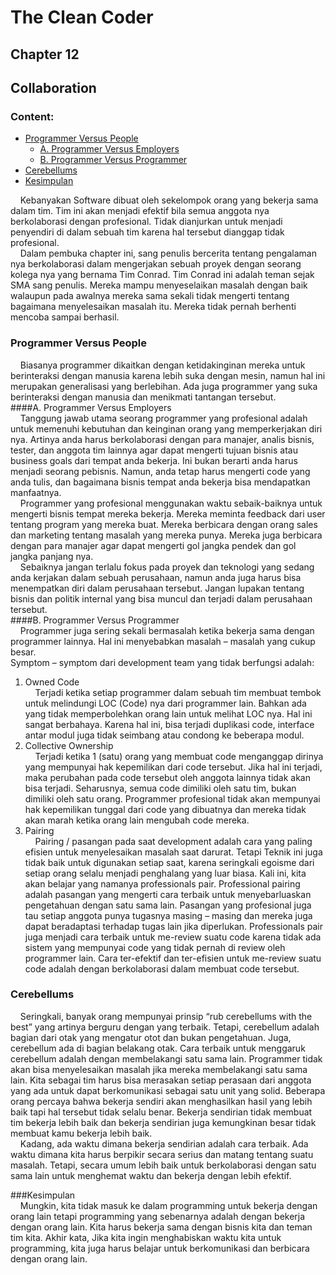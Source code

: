 # The Clean Coder
## Chapter 12
## Collaboration	

### Content:
* [Programmer Versus People](#programmer-versus-people)
   * [A. Programmer Versus Employers](#A.-programmer-versus-employers)
   * [B. Programmer Versus Programmer](#B.-programmer-versus-programmer)
* [Cerebellums](#cerebellums)
* [Kesimpulan](#kesimpulan)

&nbsp;&nbsp;&nbsp;&nbsp;Kebanyakan Software dibuat oleh sekelompok orang yang bekerja sama dalam tim. Tim ini akan menjadi efektif bila semua anggota nya berkolaborasi dengan profesional. Tidak dianjurkan untuk menjadi penyendiri di dalam sebuah tim karena hal tersebut dianggap tidak profesional.</br>
&nbsp;&nbsp;&nbsp;&nbsp;Dalam pembuka chapter ini, sang penulis bercerita tentang pengalaman nya berkolaborasi dalam mengerjakan sebuah proyek dengan seorang kolega nya yang bernama Tim Conrad. Tim Conrad ini adalah teman sejak SMA sang penulis. Mereka mampu menyeselaikan masalah dengan baik walaupun pada awalnya mereka sama sekali tidak mengerti tentang bagaimana menyelesaikan masalah itu. Mereka tidak pernah berhenti mencoba sampai berhasil.</br>

### Programmer Versus People
&nbsp;&nbsp;&nbsp;&nbsp;Biasanya programmer dikaitkan dengan ketidakinginan mereka untuk berinteraksi dengan manusia karena lebih suka dengan mesin, namun hal ini merupakan generalisasi yang berlebihan. Ada juga programmer yang suka berinteraksi dengan manusia dan menikmati tantangan tersebut.</br>
####A. Programmer Versus Employers</br>
&nbsp;&nbsp;&nbsp;&nbsp;Tanggung jawab utama seorang programmer yang profesional adalah untuk memenuhi kebutuhan dan keinginan orang yang memperkerjakan diri nya. Artinya anda harus berkolaborasi dengan para manajer, analis bisnis, tester, dan anggota tim lainnya agar dapat mengerti tujuan bisnis atau business goals dari tempat anda bekerja. Ini bukan berarti anda harus menjadi seorang pebisnis. Namun, anda tetap harus mengerti code yang anda tulis, dan bagaimana bisnis tempat anda bekerja bisa mendapatkan manfaatnya.</br>
&nbsp;&nbsp;&nbsp;&nbsp;Programmer yang profesional menggunakan waktu sebaik-baiknya untuk mengerti bisnis tempat mereka bekerja. Mereka meminta feedback dari user tentang program yang mereka buat. Mereka berbicara dengan orang sales dan marketing tentang masalah yang mereka punya. Mereka juga berbicara dengan para manajer agar dapat mengerti gol jangka pendek dan gol jangka panjang nya.</br>
&nbsp;&nbsp;&nbsp;&nbsp;Sebaiknya jangan terlalu fokus pada proyek dan teknologi yang sedang anda kerjakan dalam sebuah perusahaan, namun anda juga harus bisa menempatkan diri dalam perusahaan tersebut. Jangan lupakan tentang bisnis dan politik internal yang bisa muncul dan terjadi dalam perusahaan tersebut. </br>
####B. Programmer Versus Programmer<br>
&nbsp;&nbsp;&nbsp;&nbsp;Programmer juga sering sekali bermasalah ketika bekerja sama dengan programmer lainnya. Hal ini menyebabkan masalah – masalah yang cukup besar.</br>
Symptom – symptom dari development team yang tidak berfungsi adalah:</br>
1. Owned Code</br>
&nbsp;&nbsp;&nbsp;&nbsp;Terjadi ketika setiap programmer dalam sebuah tim membuat tembok untuk melindungi LOC (Code) nya dari programmer lain. Bahkan ada yang tidak memperbolehkan orang lain untuk melihat LOC nya. Hal ini sangat berbahaya. Karena hal ini, bisa terjadi duplikasi code, interface antar modul juga tidak seimbang atau condong ke beberapa modul.</br>
2. Collective Ownership</br>
&nbsp;&nbsp;&nbsp;&nbsp;Terjadi ketika 1 (satu) orang yang membuat code menganggap dirinya yang mempunyai hak kepemilikan dari code tersebut. Jika hal ini terjadi, maka perubahan pada code tersebut oleh anggota lainnya tidak akan bisa terjadi. Seharusnya, semua code dimiliki oleh satu tim, bukan dimiliki oleh satu orang. Programmer profesional tidak akan mempunyai hak kepemilikan tunggal dari code yang dibuatnya dan mereka tidak akan marah ketika orang lain mengubah code mereka.</br>
3. Pairing</br>
&nbsp;&nbsp;&nbsp;&nbsp;Pairing / pasangan pada saat development adalah cara yang paling efisien untuk menyelesaikan masalah saat darurat. Tetapi Teknik ini juga tidak baik untuk digunakan setiap saat, karena seringkali egoisme dari setiap orang selalu menjadi penghalang yang luar biasa. Kali ini, kita akan belajar yang namanya professionals pair. Professional pairing adalah pasangan yang mengerti cara terbaik untuk menyebarluaskan pengetahuan dengan satu sama lain. Pasangan yang profesional juga tau setiap anggota punya tugasnya masing – masing dan mereka juga dapat beradaptasi terhadap tugas lain jika diperlukan. Professionals pair juga menjadi cara terbaik untuk me-review suatu code karena tidak ada sistem yang mempunyai code yang tidak pernah di review oleh programmer lain. Cara ter-efektif dan ter-efisien untuk me-review suatu code adalah dengan berkolaborasi dalam membuat code tersebut.</br>

### Cerebellums</br>
&nbsp;&nbsp;&nbsp;&nbsp;Seringkali, banyak orang mempunyai prinsip “rub cerebellums with the best” yang artinya berguru dengan yang terbaik. Tetapi, cerebellum adalah bagian dari otak yang mengatur otot dan bukan pengetahuan. Juga, cerebellum ada di bagian belakang otak. Cara terbaik untuk menggaruk cerebellum adalah dengan membelakangi satu sama lain. Programmer tidak akan bisa menyelesaikan masalah jika mereka membelakangi satu sama lain. Kita sebagai tim harus bisa merasakan setiap perasaan dari anggota yang ada untuk dapat berkomunikasi sebagai satu unit yang solid. Beberapa orang percaya bahwa bekerja sendiri akan menghasilkan hasil yang lebih baik tapi hal tersebut tidak selalu benar. Bekerja sendirian tidak membuat tim bekerja lebih baik dan bekerja sendirian juga kemungkinan besar tidak membuat kamu bekerja lebih baik.</br>
&nbsp;&nbsp;&nbsp;&nbsp;Kadang, ada waktu dimana bekerja sendirian adalah cara terbaik. Ada waktu dimana kita harus berpikir secara serius dan matang tentang suatu masalah. Tetapi, secara umum lebih baik untuk berkolaborasi dengan satu sama lain untuk menghemat waktu dan bekerja dengan lebih efektif.</br>

###Kesimpulan</br>
&nbsp;&nbsp;&nbsp;&nbsp;Mungkin, kita tidak masuk ke dalam programming untuk bekerja dengan orang lain tetapi programming yang sebenarnya adalah dengan bekerja dengan orang lain. Kita harus bekerja sama dengan bisnis kita dan teman tim kita. Akhir kata, Jika kita ingin menghabiskan waktu kita untuk programming, kita juga harus belajar untuk berkomunikasi dan berbicara dengan orang lain.</br>
